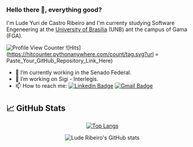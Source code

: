 ### Hello there 👋, everything good?

I'm Lude Yuri de Castro Ribeiro and I'm currenty studying Software Engeneering at the <a style="text-decoration:color;" href="http://www.unb.br">University of Brasilia</a> (UNB) ant the campus of Gama (FGA).

![Profile View Counter](https://komarev.com/ghpvc/?username=luderibeiro)
![Hits](https://hitcounter.pythonanywhere.com/count/tag.svg?url = Paste_Your_GitHub_Repository_Link_Here)

<!--**luderibeiro/luderibeiro** is a ✨ _special_ ✨ repository because its `README.md` (this file) appears on your GitHub profile.-->
- 🔭 I’m currently working in the Senado Federal.
- 👯 I’m working on Sigi - Interlegis.
- 📫 How to reach me: [![Linkedin Badge](https://img.shields.io/badge/-luderibeiro-blue?style=flat-square&logo=Linkedin&logoColor=white&link=https://https://www.linkedin.com/in/luderibeiro/)](https://www.linkedin.com/in/luderibeiro/) [![Gmail Badge](https://img.shields.io/badge/-ludeyuri07@gmail.com-c14438?style=flat-square&logo=Gmail&logoColor=white&link=mailto:ludeyuri07@gmail.com)](mailto:ludeyuri07@gmail.com)

## 📈 GitHub Stats
<div align="center">

[![Top Langs](https://github-readme-stats.vercel.app/api/top-langs/?username=luderibeiro&layout=compact&theme=tokyonight&langs_count=6&hide=java&count_private=true&show_icons=true)](https://github.com/luderibeiro/github-readme-stats)

![Lude Ribeiro's GitHub stats](https://github-readme-stats.vercel.app/api?username=luderibeiro&show_icons=true&theme=tokyonight)

</div>
